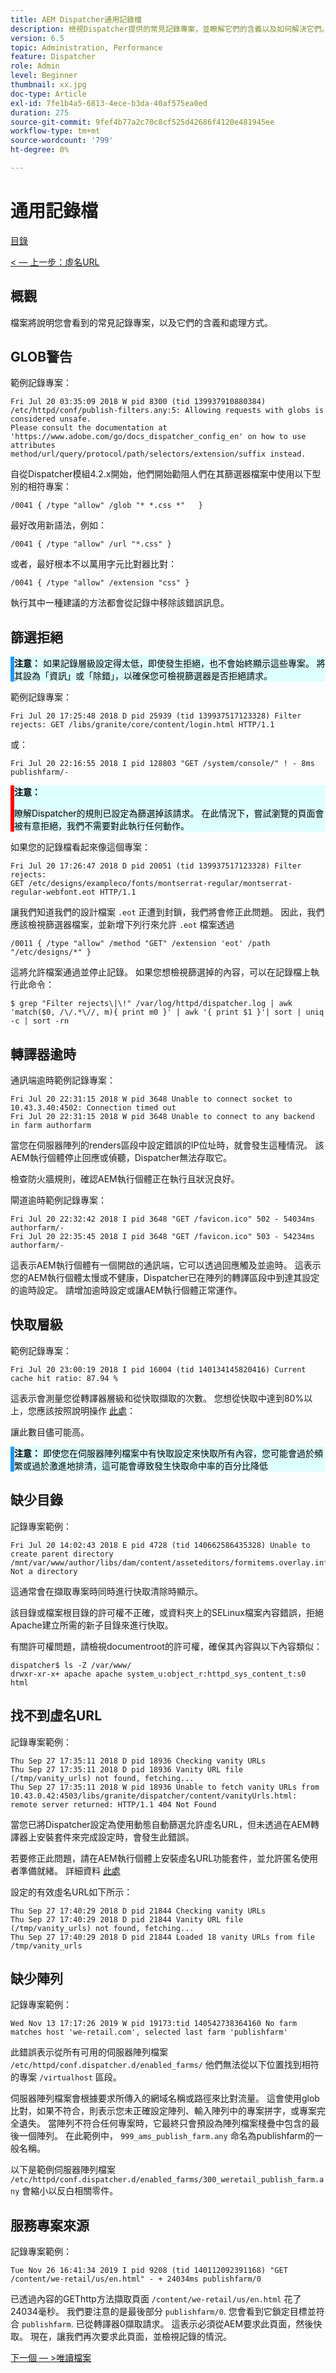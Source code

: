 ```yaml
---
title: AEM Dispatcher通用記錄檔
description: 檢視Dispatcher提供的常見記錄專案，並瞭解它們的含義以及如何解決它們。
version: 6.5
topic: Administration, Performance
feature: Dispatcher
role: Admin
level: Beginner
thumbnail: xx.jpg
doc-type: Article
exl-id: 7fe1b4a5-6813-4ece-b3da-40af575ea0ed
duration: 275
source-git-commit: 9fef4b77a2c70c8cf525d42686f4120e481945ee
workflow-type: tm+mt
source-wordcount: '799'
ht-degree: 0%

---
```


# 通用記錄檔

[目錄](./overview.md)

[&lt; — 上一步：虛名URL](./disp-vanity-url.md)

## 概觀

檔案將說明您會看到的常見記錄專案，以及它們的含義和處理方式。

## GLOB警告

範例記錄專案：

```
Fri Jul 20 03:35:09 2018 W pid 8300 (tid 139937910880384) /etc/httpd/conf/publish-filters.any:5: Allowing requests with globs is considered unsafe.
Please consult the documentation at 'https://www.adobe.com/go/docs_dispatcher_config_en' on how to use attributes 
method/url/query/protocol/path/selectors/extension/suffix instead.
```

自從Dispatcher模組4.2.x開始，他們開始勸阻人們在其篩選器檔案中使用以下型別的相符專案：

```
/0041 { /type "allow" /glob "* *.css *"   }
```

最好改用新語法，例如：

```
/0041 { /type "allow" /url "*.css" }
```

或者，最好根本不以萬用字元比對器比對：

```
/0041 { /type "allow" /extension "css" }
```

執行其中一種建議的方法都會從記錄中移除該錯誤訊息。

## 篩選拒絕


<div style="color: #000;border-left: 6px solid #2196F3;background-color:#ddffff;"><b>注意：</b>
如果記錄層級設定得太低，即使發生拒絕，也不會始終顯示這些專案。 將其設為「資訊」或「除錯」，以確保您可檢視篩選器是否拒絕請求。
</div>

範例記錄專案：

```
Fri Jul 20 17:25:48 2018 D pid 25939 (tid 139937517123328) Filter rejects: GET /libs/granite/core/content/login.html HTTP/1.1
```

或：

```
Fri Jul 20 22:16:55 2018 I pid 128803 "GET /system/console/" ! - 8ms publishfarm/-
```

<div style="color: #000;border-left: 6px solid red;background-color:#ddffff;"><b>注意：</b>

瞭解Dispatcher的規則已設定為篩選掉該請求。 在此情況下，嘗試瀏覽的頁面會被有意拒絕，我們不需要對此執行任何動作。
</div>

如果您的記錄檔看起來像這個專案：

```
Fri Jul 20 17:26:47 2018 D pid 20051 (tid 139937517123328) Filter rejects: 
GET /etc/designs/exampleco/fonts/montserrat-regular/montserrat-regular-webfont.eot HTTP/1.1
```

讓我們知道我們的設計檔案 `.eot` 正遭到封鎖，我們將會修正此問題。
因此，我們應該檢視篩選器檔案，並新增下列行來允許 `.eot` 檔案透過

```
/0011 { /type "allow" /method "GET" /extension 'eot' /path "/etc/designs/*" }
```

這將允許檔案通過並停止記錄。
如果您想檢視篩選掉的內容，可以在記錄檔上執行此命令：

```
$ grep "Filter rejects\|\!" /var/log/httpd/dispatcher.log | awk 'match($0, /\/.*\//, m){ print m0 }' | awk '{ print $1 }'| sort | uniq -c | sort -rn
```

## 轉譯器逾時

通訊端逾時範例記錄專案：

```
Fri Jul 20 22:31:15 2018 W pid 3648 Unable to connect socket to 10.43.3.40:4502: Connection timed out 
Fri Jul 20 22:31:15 2018 W pid 3648 Unable to connect to any backend in farm authorfarm
```

當您在伺服器陣列的renders區段中設定錯誤的IP位址時，就會發生這種情況。 該AEM執行個體停止回應或偵聽，Dispatcher無法存取它。

檢查防火牆規則，確認AEM執行個體正在執行且狀況良好。

閘道逾時範例記錄專案：

```
Fri Jul 20 22:32:42 2018 I pid 3648 "GET /favicon.ico" 502 - 54034ms authorfarm/- 
Fri Jul 20 22:35:45 2018 I pid 3648 "GET /favicon.ico" 503 - 54234ms authorfarm/-
```

這表示AEM執行個體有一個開啟的通訊端，它可以透過回應觸及並逾時。 這表示您的AEM執行個體太慢或不健康，Dispatcher已在陣列的轉譯區段中到達其設定的逾時設定。 請增加逾時設定或讓AEM執行個體正常運作。

## 快取層級

範例記錄專案：

```
Fri Jul 20 23:00:19 2018 I pid 16004 (tid 140134145820416) Current cache hit ratio: 87.94 %
```

這表示會測量您從轉譯器層級和從快取擷取的次數。 您想從快取中達到80%以上，您應該按照說明操作 [此處](https://experienceleague.adobe.com/docs/experience-cloud-kcs/kbarticles/KA-17458.html%3Flang%3Den)：

讓此數目儘可能高。

<div style="color: #000;border-left: 6px solid #2196F3;background-color:#ddffff;"><b>注意：</b>
即使您在伺服器陣列檔案中有快取設定來快取所有內容，您可能會過於頻繁或過於激進地排清，這可能會導致發生快取命中率的百分比降低
</div>

## 缺少目錄

記錄專案範例：

```
Fri Jul 20 14:02:43 2018 E pid 4728 (tid 140662586435328) Unable to create parent directory /mnt/var/www/author/libs/dam/content/asseteditors/formitems.overlay.infinity.json/application: Not a directory
```

這通常會在擷取專案時同時進行快取清除時顯示。

該目錄或檔案根目錄的許可權不正確，或資料夾上的SELinux檔案內容錯誤，拒絕Apache建立所需的新子目錄來進行快取。

有關許可權問題，請檢視documentroot的許可權，確保其內容與以下內容類似：

```
dispatcher$ ls -Z /var/www/
drwxr-xr-x+ apache apache system_u:object_r:httpd_sys_content_t:s0 html
```

## 找不到虛名URL

記錄專案範例：

```
Thu Sep 27 17:35:11 2018 D pid 18936 Checking vanity URLs 
Thu Sep 27 17:35:11 2018 D pid 18936 Vanity URL file (/tmp/vanity_urls) not found, fetching... 
Thu Sep 27 17:35:11 2018 W pid 18936 Unable to fetch vanity URLs from 10.43.0.42:4503/libs/granite/dispatcher/content/vanityUrls.html: remote server returned: HTTP/1.1 404 Not Found
```

當您已將Dispatcher設定為使用動態自動篩選允許虛名URL，但未透過在AEM轉譯器上安裝套件來完成設定時，會發生此錯誤。

若要修正此問題，請在AEM執行個體上安裝虛名URL功能套件，並允許匿名使用者準備就緒。 詳細資料 [此處](https://experienceleague.adobe.com/docs/experience-cloud-kcs/kbarticles/KA-17463.html%3Flang%3Den)

設定的有效虛名URL如下所示：

```
Thu Sep 27 17:40:29 2018 D pid 21844 Checking vanity URLs 
Thu Sep 27 17:40:29 2018 D pid 21844 Vanity URL file (/tmp/vanity_urls) not found, fetching... 
Thu Sep 27 17:40:29 2018 D pid 21844 Loaded 18 vanity URLs from file /tmp/vanity_urls
```

## 缺少陣列

記錄專案範例：

```
Wed Nov 13 17:17:26 2019 W pid 19173:tid 140542738364160 No farm matches host 'we-retail.com', selected last farm 'publishfarm'
```

此錯誤表示從所有可用的伺服器陣列檔案 `/etc/httpd/conf.dispatcher.d/enabled_farms/` 他們無法從以下位置找到相符的專案 `/virtualhost` 區段。

伺服器陣列檔案會根據要求所傳入的網域名稱或路徑來比對流量。 這會使用glob比對，如果不符合，則表示您未正確設定陣列、輸入陣列中的專案拼字，或專案完全遺失。 當陣列不符合任何專案時，它最終只會預設為陣列檔案棧疊中包含的最後一個陣列。 在此範例中， `999_ams_publish_farm.any` 命名為publishfarm的一般名稱。

以下是範例伺服器陣列檔案 `/etc/httpd/conf.dispatcher.d/enabled_farms/300_weretail_publish_farm.any` 會縮小以反白相關零件。

## 服務專案來源

記錄專案範例：

```
Tue Nov 26 16:41:34 2019 I pid 9208 (tid 140112092391168) "GET /content/we-retail/us/en.html" - + 24034ms publishfarm/0
```

已透過內容的GEThttp方法擷取頁面 `/content/we-retail/us/en.html` 花了24034毫秒。 我們要注意的是最後部分 `publishfarm/0`. 您會看到它鎖定目標並符合 `publishfarm`. 已從轉譯器0擷取請求。 這表示必須從AEM要求此頁面，然後快取。 現在，讓我們再次要求此頁面，並檢視記錄的情況。

[下一個 — >唯讀檔案](./immutable-files.md)
